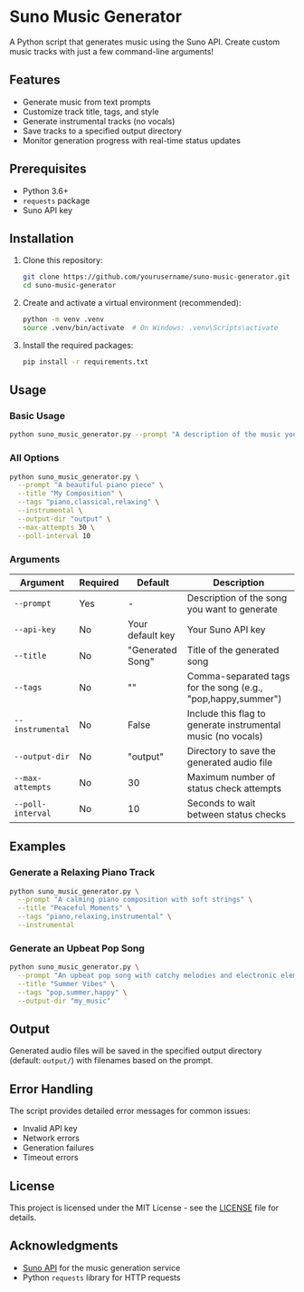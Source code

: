 # Suno Music Generator

A Python script that generates music using the Suno API. Create custom music tracks with just a few command-line arguments!

## Features

- Generate music from text prompts
- Customize track title, tags, and style
- Generate instrumental tracks (no vocals)
- Save tracks to a specified output directory
- Monitor generation progress with real-time status updates

## Prerequisites

- Python 3.6+
- `requests` package
- Suno API key

## Installation

1. Clone this repository:
   ```bash
   git clone https://github.com/yourusername/suno-music-generator.git
   cd suno-music-generator
   ```

2. Create and activate a virtual environment (recommended):
   ```bash
   python -m venv .venv
   source .venv/bin/activate  # On Windows: .venv\Scripts\activate
   ```

3. Install the required packages:
   ```bash
   pip install -r requirements.txt
   ```

## Usage

### Basic Usage

```bash
python suno_music_generator.py --prompt "A description of the music you want to generate"
```

### All Options

```bash
python suno_music_generator.py \
  --prompt "A beautiful piano piece" \
  --title "My Composition" \
  --tags "piano,classical,relaxing" \
  --instrumental \
  --output-dir "output" \
  --max-attempts 30 \
  --poll-interval 10
```

### Arguments

| Argument | Required | Default | Description |
|----------|----------|---------|-------------|
| `--prompt` | Yes | - | Description of the song you want to generate |
| `--api-key` | No | Your default key | Your Suno API key |
| `--title` | No | "Generated Song" | Title of the generated song |
| `--tags` | No | "" | Comma-separated tags for the song (e.g., "pop,happy,summer") |
| `--instrumental` | No | False | Include this flag to generate instrumental music (no vocals) |
| `--output-dir` | No | "output" | Directory to save the generated audio file |
| `--max-attempts` | No | 30 | Maximum number of status check attempts |
| `--poll-interval` | No | 10 | Seconds to wait between status checks |

## Examples

### Generate a Relaxing Piano Track
```bash
python suno_music_generator.py \
  --prompt "A calming piano composition with soft strings" \
  --title "Peaceful Moments" \
  --tags "piano,relaxing,instrumental" \
  --instrumental
```

### Generate an Upbeat Pop Song
```bash
python suno_music_generator.py \
  --prompt "An upbeat pop song with catchy melodies and electronic elements" \
  --title "Summer Vibes" \
  --tags "pop,summer,happy" \
  --output-dir "my_music"
```

## Output

Generated audio files will be saved in the specified output directory (default: `output/`) with filenames based on the prompt.

## Error Handling

The script provides detailed error messages for common issues:
- Invalid API key
- Network errors
- Generation failures
- Timeout errors

## License

This project is licensed under the MIT License - see the [LICENSE](LICENSE) file for details.

## Acknowledgments

- [Suno API](https://suno.com) for the music generation service
- Python `requests` library for HTTP requests

